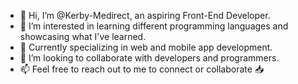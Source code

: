 - 👋 Hi, I’m @Kerby-Medirect, an aspiring Front-End Developer.
- 👀 I’m interested in learning different programming languages and showcasing what I've learned. 
- 🌱 Currently specializing in web and mobile app development.
- 💞️ I’m looking to collaborate with developers and programmers.
- 📫 Feel free to reach out to me to connect or collaborate 📥

<!---
Kerby-Medirect/Kerby-Medirect is a ✨ special ✨ repository because its `README.md` (this file) appears on your GitHub profile.
You can click the Preview link to take a look at your changes.
--->
